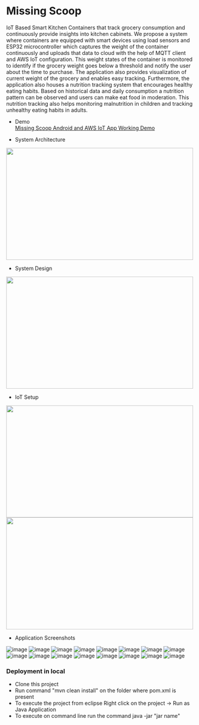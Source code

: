 # Missing Scoop

  IoT Based Smart Kitchen Containers that track grocery consumption and continuously provide insights into kitchen cabinets. We propose a system where containers are equipped with smart devices using load sensors and ESP32 microcontroller which captures the weight of the container continuously and uploads that data to cloud with the help of MQTT client and AWS IoT configuration. This weight states of the container is monitored to identify if the grocery weight goes below a threshold and notify the user about the time to purchase. The application also provides visualization of current weight of the grocery and enables easy tracking. Furthermore, the application also houses a nutrition tracking system that encourages healthy eating habits. Based on historical data and daily consumption a nutrition pattern can be observed and users can make eat food in moderation. This nutrition tracking also helps monitoring malnutrition in children and tracking unhealthy eating habits in adults.

- Demo
  <br>[Missing Scoop Android and AWS IoT App Working Demo](https://youtu.be/yH8PBcnbjS8)
  
- System Architecture

<img src="https://user-images.githubusercontent.com/1582196/41492266-d7fdf0e0-70b2-11e8-9942-598084a791f4.png" width="500" height="300">

- System Design

<img src="https://user-images.githubusercontent.com/1582196/41492279-f26eb96e-70b2-11e8-9fa6-de97a1615ae5.png" width="500" height="300">

- IoT Setup

<img src="https://user-images.githubusercontent.com/1582196/41492303-29e5a6aa-70b3-11e8-84ba-d3e6ea7211e5.png" width="500" height="300"> <img src="https://user-images.githubusercontent.com/1582196/41492308-380a8804-70b3-11e8-921e-a05410272cfd.png" width="500" height="300">

- Application Screenshots

![image](https://user-images.githubusercontent.com/1582196/50266914-5c6e5800-03da-11e9-864a-ad65ec9dedb9.png)
![image](https://user-images.githubusercontent.com/1582196/50266917-61330c00-03da-11e9-97d1-a43096520100.png)
![image](https://user-images.githubusercontent.com/1582196/50266924-66905680-03da-11e9-9ec0-d1c2533c3033.png)
![image](https://user-images.githubusercontent.com/1582196/50266929-6a23dd80-03da-11e9-9722-883d08d613c1.png)
![image](https://user-images.githubusercontent.com/1582196/50266939-6f812800-03da-11e9-8b23-f195372a7d59.png)
![image](https://user-images.githubusercontent.com/1582196/50266943-7445dc00-03da-11e9-9ab4-dd51b138f897.png)
![image](https://user-images.githubusercontent.com/1582196/50266947-7871f980-03da-11e9-99e6-7ba75d26e12e.png)
![image](https://user-images.githubusercontent.com/1582196/50266954-7c9e1700-03da-11e9-9a8f-8a0e3874e425.png)
![image](https://user-images.githubusercontent.com/1582196/50266959-80319e00-03da-11e9-9e62-cb55b7925d90.png)
![image](https://user-images.githubusercontent.com/1582196/50266962-845dbb80-03da-11e9-9c50-05472f0d0091.png)
![image](https://user-images.githubusercontent.com/1582196/50266965-87f14280-03da-11e9-95a9-52e819d5116f.png)
![image](https://user-images.githubusercontent.com/1582196/50266978-90497d80-03da-11e9-80b0-e2f83fa85e91.png)
![image](https://user-images.githubusercontent.com/1582196/50266986-963f5e80-03da-11e9-8684-0a691a9f370a.png)
![image](https://user-images.githubusercontent.com/1582196/50266996-9a6b7c00-03da-11e9-8309-c86f2c3e6235.png)
![image](https://user-images.githubusercontent.com/1582196/50267003-9f303000-03da-11e9-846b-ce70249c4654.png)
![image](https://user-images.githubusercontent.com/1582196/50267010-a22b2080-03da-11e9-9d99-41106dd0e332.png)

### Deployment in local
- Clone this project
- Run command "mvn clean install" on the folder where pom.xml is present
- To execute the project from eclipse Right click on the project -> Run as Java Application
- To execute on command line run the command java -jar "jar name"
